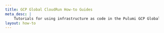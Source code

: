 ```yaml
---
title: GCP Global CloudRun How-to Guides
meta_desc: |
    Tutorials for using infrastructure as code in the Pulumi GCP Global CloudRun Package package
layout: how-to
---
```

